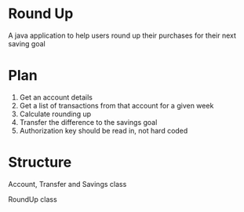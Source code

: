 # Round Up

A java application to help users round up their purchases for their next saving goal

# Plan

1. Get an account details
1. Get a list of transactions from that account for a given week
1. Calculate rounding up
1. Transfer the difference to the savings goal
1. Authorization key should be read in, not hard coded

# Structure

Account, Transfer and Savings class

RoundUp class

